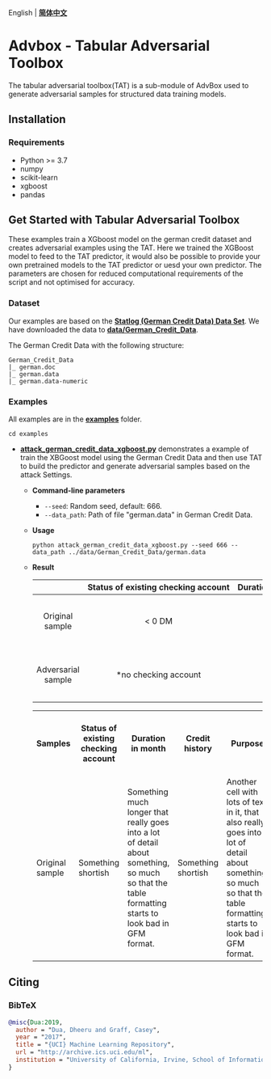 English | **[简体中文](/AdvBox/tabular_adversarial_toolbox/README_cn.md)**

# Advbox - Tabular Adversarial Toolbox
The tabular adversarial toolbox(TAT) is a sub-module of AdvBox used to generate adversarial samples for structured data training models.

## Installation
### Requirements
- Python >= 3.7
- numpy
- scikit-learn
- xgboost
- pandas

## Get Started with Tabular Adversarial Toolbox

These examples train a XGboost model on the german credit dataset and creates adversarial examples using the TAT.  Here we trained the XGBoost model to feed to the TAT predictor, it would also be possible to provide your own pretrained models to the TAT predictor or uesd your own predictor. The parameters are chosen for reduced computational requirements of the script and not optimised for accuracy.

### Dataset
Our examples are based on the **[Statlog (German Credit Data) Data Set](https://archive.ics.uci.edu/ml/datasets/statlog+(german+credit+data))**. We have downloaded the data to **[data/German_Credit_Data](/AdvBox/tabular_adversarial_toolbox/data/German_Credit_Data)**.

The German Credit Data with the following structure:

```
German_Credit_Data
|_ german.doc
|_ german.data
|_ german.data-numeric
```
 
### Examples
All examples are in the **[examples](/AdvBox/tabular_adversarial_toolbox/examples)** folder.

```
cd examples
```

- **[attack_german_credit_data_xgboost.py](/AdvBox/tabular_adversarial_toolbox/examples/attack_german_credit_data_xgboost.py)** demonstrates a example of train the XBGoost model using the German Credit Data and then use TAT to build the predictor and generate adversarial samples based on the attack Settings.
  - **Command-line parameters**
    - `--seed`: Random seed, default: 666.
    - `--data_path`: Path of file "german.data" in German Credit Data.
  - **Usage**
    ```
    python attack_german_credit_data_xgboost.py --seed 666 --data_path ../data/German_Credit_Data/german.data
    ```
  - **Result**

    |  | Status&nbsp;of&nbsp;existing&nbsp;checking&nbsp;account | Duration&nbsp;in&nbsp;month | Credit&nbsp;history | Purpose | Credit&nbsp;amount | Savings&nbsp;account/bonds | Present&nbsp;employment&nbsp;since | Installment&nbsp;rate&nbsp;in&nbsp;percentage&nbsp;of&nbsp;disposable&nbsp;income | Personal&nbsp;status&nbsp;and&nbsp;sex | Other&nbsp;debtors/guarantors | Present&nbsp;residence&nbsp;since | Property | Age&nbsp;in&nbsp;years | Other&nbsp;installment&nbsp;plans | Housing | Number&nbsp;of&nbsp;existing&nbsp;credits&nbsp;at&nbsp;this&nbsp;bank | Job | Number&nbsp;of&nbsp;people&nbsp;being&nbsp;liable&nbsp;to&nbsp;provide&nbsp;maintenance&nbsp;for | Telephone | foreign&nbsp;worker |
    | :--:|:--:|:--:|:--:|:--:|:--:|:--:|:--:|:--:|:--:|:--:|:--:|:--:|:--:|:--:|:--:|:--:|:--:|:--:|:--:|:--:|
    | Original sample    | < 0 DM | 18 | no credits taken/all credits paid back duly | business | 3104 | < 100 DM | 4 <= ... < 7 years | 3 | male : single | none | 1 | building society savings agreement/life insurance | 31 | bank | own | 1 | skilled employee/official | 1 | yes, registered under the customers name | yes |
    | Adversarial sample | *no checking account | 18 | no credits taken/all credits paid back duly | *car (used) | 3104 | < 100 DM | 4 <= ... < 7 years | 3 | male : single | none | 1 | building society savings agreement/life insurance | 31 | bank | own | 1 | skilled employee/official | 1 | yes, registered under the customers name | yes |


    <table>
        <tr>
          <th>Samples</th>
          <th>Status of existing checking account</th>
          <th>Duration in month</th>
          <th>Credit history</th>
          <th>Purpose</th>
          <th>Credit amount</th>
          <th>Savings account/bonds</th>
          <th>Present employment since</th>
          <th>Installment rate in percentage of disposable income</th>
          <th>Personal status and sex</th>
          <th>Other debtors/guarantors</th>
          <th>Present residence since</th>
          <th>Property</th>
          <th>Age in years</th>
          <th>Other installment plans</th>
          <th>Housing</th>
          <th>Number of existing credits at this bank</th>
          <th>Job</th>
          <th>Number of people being liable to provide maintenance for</th>
          <th>Telephone</th>
          <th>foreign worker</th>
        </tr>
        <tr>
          <td>Original sample</td>
          <td width='1000px'>Something shortish</td>
          <td>Something much longer that really goes into a lot of detail about something, so much so that the table formatting starts to look bad in GFM format.</td>
          <td>Something shortish</td>
          <td>Another cell  with lots of text in it, that also really goes into a lot of detail about something, so much so that the table formatting starts to look bad in GFM format.</td>
          <td>Something shortish</td>
          <td>Something shortish</td>
          <td>Something shortish</td>
          <td>Something much longer that really goes into a lot of detail about something, so much so that the table formatting starts to look bad in GFM format.</td>
          <td>Something shortish</td>
          <td>Another cell  with lots of text in it, that also really goes into a lot of detail about something, so much so that the table formatting starts to look bad in GFM format.</td>
          <td>Something shortish</td>
          <td>Something shortish</td>
          <td>Something shortish</td>
          <td>Something much longer that really goes into a lot of detail about something, so much so that the table formatting starts to look bad in GFM format.</td>
          <td>Something shortish</td>
          <td>Another cell  with lots of text in it, that also really goes into a lot of detail about something, so much so that the table formatting starts to look bad in GFM format.</td>
          <td>Something shortish</td>
          <td>Something shortish</td>
          <td>Something shortish</td>
          <td>Something shortish</td>
        </tr>
    </table>


## Citing

### BibTeX

```bibtex
@misc{Dua:2019,
  author = "Dua, Dheeru and Graff, Casey",
  year = "2017",
  title = "{UCI} Machine Learning Repository",
  url = "http://archive.ics.uci.edu/ml",
  institution = "University of California, Irvine, School of Information and Computer Sciences"
}
``` 
